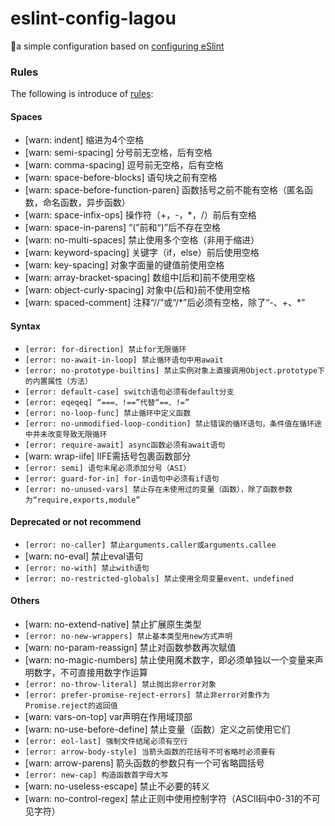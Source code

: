 # eslint-config-lagou
a simple configuration based on [configuring eSlint](https://eslint.org/docs/user-guide/configuring)

### Rules
The following is introduce of [rules](https://eslint.org/docs/rules/):

#### Spaces

* [warn: indent] 缩进为4个空格
* [warn: semi-spacing] 分号前无空格，后有空格
* [warn: comma-spacing] 逗号前无空格，后有空格
* [warn: space-before-blocks] 语句块之前有空格
* [warn: space-before-function-paren] 函数括号之前不能有空格（匿名函数，命名函数，异步函数）
* [warn: space-infix-ops] 操作符（+，-，*，/）前后有空格
* [warn: space-in-parens] “(”前和“)”后不存在空格
* [warn: no-multi-spaces] 禁止使用多个空格（非用于缩进）
* [warn: keyword-spacing] 关键字（if，else）前后使用空格
* [warn: key-spacing] 对象字面量的键值前使用空格
* [warn: array-bracket-spacing] 数组中[后和]前不使用空格
* [warn: object-curly-spacing] 对象中{后和}前不使用空格
* [warn: spaced-comment] 注释“//”或“/*”后必须有空格，除了“-、+、\*”

#### Syntax
* `[error: for-direction] 禁止for无限循环`
* `[error: no-await-in-loop] 禁止循环语句中用await`
* `[error: no-prototype-builtins] 禁止实例对象上直接调用Object.prototype下的内置属性（方法）`
* `[error: default-case] switch语句必须有default分支`
* `[error: eqeqeq] “===、!==”代替“==、!=”`
* `[error: no-loop-func] 禁止循环中定义函数`
* `[error: no-unmodified-loop-condition] 禁止错误的循环语句，条件值在循环途中并未改变导致无限循环`
* `[error: require-await] async函数必须有await语句`
* [warn: wrap-iife] IIFE需括号包裹函数部分
* `[error: semi] 语句末尾必须添加分号（ASI）`
* `[error: guard-for-in] for-in语句中必须有if语句`
* `[error: no-unused-vars] 禁止存在未使用过的变量（函数），除了函数参数为“require,exports,module”`

#### Deprecated or not recommend
* `[error: no-caller] 禁止arguments.caller或arguments.callee`
* [warn: no-eval] 禁止eval语句
* `[error: no-with] 禁止with语句`
* `[error: no-restricted-globals] 禁止使用全局变量event、undefined`

#### Others
* [warn: no-extend-native] 禁止扩展原生类型
* `[error: no-new-wrappers] 禁止基本类型用new方式声明`
* [warn: no-param-reassign] 禁止对函数参数再次赋值
* [warn: no-magic-numbers] 禁止使用魔术数字，即必须单独以一个变量来声明数字，不可直接用数字作运算
* `[error: no-throw-literal] 禁止抛出非error对象`
* `[error: prefer-promise-reject-errors] 禁止非error对象作为Promise.reject的返回值`
* [warn: vars-on-top] var声明在作用域顶部
* [warn: no-use-before-define] 禁止变量（函数）定义之前使用它们
* `[error: eol-last] 强制文件结尾必须有空行`
* `[error: arrow-body-style] 当箭头函数的花括号不可省略时必须要有`
* [warn: arrow-parens] 箭头函数的参数只有一个可省略圆括号
* `[error: new-cap] 构造函数首字母大写`
* [warn: no-useless-escape] 禁止不必要的转义
* [warn: no-control-regex] 禁止正则中使用控制字符（ASCII码中0-31的不可见字符）
